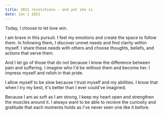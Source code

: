 ```yaml
---
title: 2021 resolutions - and yet she is
date: Jan 1 2021
---
```

Today, I choose to let love win. 

I am brave in this pursuit. I feel my emotions and create the space to follow them. In following them, I discover unmet needs and find clarity within myself. I share these needs with others and choose thoughts, beliefs, and actions that serve them. 

And I let go of those that do not because I know the difference between pain and suffering. I imagine who I'd be without them and become her. I impress myself and relish in that pride.

I allow myself to be slow because I trust myself and my abilities. I know that when I try my best, it's better than I ever could've imagined. 

Because I am as soft as I am strong, I keep my heart open and strengthen the muscles around it. I always want to be able to recieve the curiosity and gratitude that each moments holds as I've never seen one like it before.